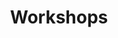 ---
title: "Workshops"
time: 09:00 - 10:30
type: session
session_type: presentations
weight: 1
talks:
    "Room 1":
        - 11-expand-your-horizons-and-learn-to-make-games-on-a-commodore
    "Room 2":
        - 13-getting-started-with-the-things-network-and-crowdsourced-lorawan
    "Room 3":
        - 94-building-a-search-engine-backend-with-kafka-streams-and-connect
    "Room 4":
        - 135-would-heu-risk-it
    "Room 5":
        - 62-gather-your-party-with-svelte
    "Room 6":
        - 64-writing-notes-is-boring-drawing-them-is-fun
    "Room 7":
        - 54-master-https-in-your-application-in-java
---